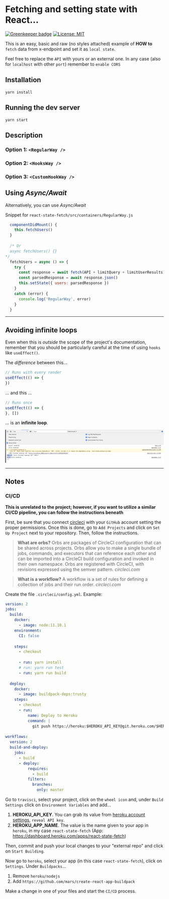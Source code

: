 # Fetching and setting state with React...

[![Greenkeeper badge](https://badges.greenkeeper.io/alpersonalwebsite/react-state-fetch.svg)](https://greenkeeper.io/)
[![License: MIT](https://img.shields.io/badge/License-MIT-brightgreen.svg)](https://opensource.org/licenses/MIT)

This is an easy, basic and raw (no styles attached) example of **HOW to** `fetch` data from x-endpoint and set it as `local state`.

Feel free to replace the `API` with yours or an external one. In any case (also for `localhost` with other `port`) remember to `enable CORS`

## Installation
```
yarn install
```

## Running the dev server
```
yarn start
```

## Description

### Option 1: `<RegularWay />`
### Option 2: `<HooksWay />`
### Option 3: `<CustomHookWay />`


## Using *Async/Await*

Alternatively, you can use *Async/Await*

Snippet for `react-state-fetch/src/containers/RegularWay.js`

```javascript
  componentDidMount() {
    this.fetchUsers()
  }

  /* Or
  async fetchUsers() {}
*/
  fetchUsers = async () => {
    try {
      const response = await fetch(API + limitQuery + limitUserResults)
      const parsedResponse = await response.json()
      this.setState({ users: parsedResponse })
    }
    catch (error) {
      console.log('RegularWay', error)
    }
  }
```

---

## Avoiding infinite loops

Even when this is *outside* the scope of the project's documentation, remember that you should be particularly careful at the time of using `hooks` like `useEffect()`.

The *difference* between this...

```javascript
// Runs with every render
useEffect(() => {
})
```
... and this ...

```javascript
// Runs once
useEffect(() => {
}, [])
```

... is an **infinite loop**.

![asdksdf](images/infinite-loop.png)

---

## Notes

### CI/CD
**This is unrelated to the project; however, if you want to utilize a similar CI/CD pipeline, you can follow the instructions beneath**

First, be sure that you connect [circleci](https://circleci.com/) with your `GitHub` account setting the proper permissions. Once this is done, go to `Add Projects` and click on `Set Up Project` next to your repository. Then, follow the instructions.

> **What are orbs?**
Orbs are packages of CircleCI configuration that can be shared across projects. Orbs allow you to make a single bundle of jobs, commands, and executors that can reference each other and can be imported into a CircleCI build configuration and invoked in their own namespace. Orbs are registered with CircleCI, with revisions expressed using the semver pattern. *circleci.com*

> **What is a workflow?** A workflow is a set of rules for defining a collection of jobs and their run order. *circleci.com*

Create the file `.circleci/config.yml`.
Example:

```yaml
version: 2
jobs:
  build:
    docker:
      - image: node:11.10.1
    environment:
      CI: false

    steps:
      - checkout

      - run: yarn install
      # run: yarn run test
      - run: yarn run build

  deploy:    
    docker:
      - image: buildpack-deps:trusty
    steps:  
      - checkout
      - run: 
          name: Deploy to Heroku
          command: |
            git push https://heroku:$HEROKU_API_KEY@git.heroku.com/$HEROKU_APP_NAME.git master

workflows:
  version: 2
  build-and-deploy: 
    jobs:
      - build
      - deploy:
          requires:
            - build
          filters:
            branches:
              only: master
```

Go to `travisci`, select your project, click on the `wheel icon` and, under `Build Settings` click on `Environment Variables` and add...

1. **HEROKU_API_KEY**. You can grab its value from [heroku account settings](https://dashboard.heroku.com/account), `reveal API key`.
2. **HEROKU_APP_NAME**. The value is the name given to your app in `heroku`, in my case `react-state-fetch` (App: https://dashboard.heroku.com/apps/react-state-fetch)

Then, commit and push your local changes to your "external repo" and click on `Start Building`.

Now go to `heroku`, select your app (in this case `react-state-fetch`), click on `Settings`. Under `Buildpacks`...
1. Remove `heroku/nodejs`
2. Add `https://github.com/mars/create-react-app-buildpack`

Make a change in one of your files and start the `CI/CD` process. 